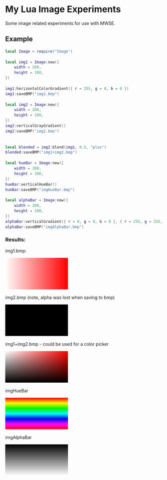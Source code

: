 # My Lua Image Experiments

Some image related experiments for use with MWSE.

## Example

```lua
local Image = require("Image")

local img1 = Image:new({
	width = 200,
	height = 100,
})

img1:horizontalColorGradient({ r = 255, g = 0, b = 0 })
img1:saveBMP("img1.bmp")

local img2 = Image:new({
	width = 200,
	height = 100,
})
img2:verticalGrayGradient()
img2:saveBMP("img2.bmp")


local blended = img2:blend(img1, 0.5, "plus")
blended:saveBMP("img1+img2.bmp")

local hueBar = Image:new({
	width = 200,
	height = 100,
})
hueBar:verticalHueBar()
hueBar:saveBMP("imgHueBar.bmp")

local alphaBar = Image:new({
	width = 200,
	height = 100,
})
alphaBar:verticalGradient({ r = 0, g = 0, b = 0 }, { r = 255, g = 255, b = 255 })
alphaBar:saveBMP("imgAlphaBar.bmp")

```
### Results:

img1.bmp:

![img1](img1.bmp)

img2.bmp (note, alpha was lost when saving to bmp)

![img2](img2.bmp)

img1+img2.bmp - could be used for a color picker

![img1+img2](img1+img2.bmp)

imgHueBar

![imgHueBar](imgHueBar.bmp)

imgAlphaBar

![imgAlphaBar](imgAlphaBar.bmp)